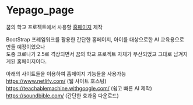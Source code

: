 # Yepago_page
꿈의 학교 프로젝트에서 사용할 [홈페이지](https://yepago.netlify.app/) 제작


BootStrap 프레임워크를 활용한 간단한 홈페이지, 아이를 대상으로한 AI 교육용으로 만들 예정이었으나\
도중 코로나가 2.5로 격상되면서 꿈의 학교 프로젝트 자체가 무산되었고 그대로 남겨지게된 홈페이지이다.

아래의 사이트들을 이용하여 홈페이지 기능들을 사용가능\
https://www.netlify.com/ (웹 사이트 호스팅)\
https://teachablemachine.withgoogle.com/ (쉽고 빠른 AI 제작)\
https://soundbible.com/ (간단한 효과음 다운로드)
